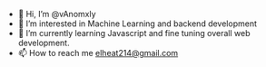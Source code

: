 - 👋 Hi, I’m @vAnomxly
- 👀 I’m interested in Machine Learning and backend development
- 🌱 I’m currently learning Javascript and fine tuning overall web development.
- 📫 How to reach me elheat214@gmail.com

<!---
vAnomxly/vAnomxly is a ✨ special ✨ repository because its `README.md` (this file) appears on your GitHub profile.
You can click the Preview link to take a look at your changes.
--->
